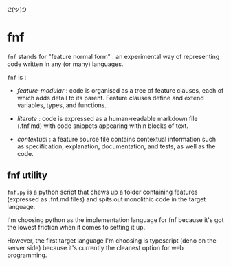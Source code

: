 ᕦ(ツ)ᕤ
# fnf

`fnf` stands for "feature normal form" : an experimental way of representing code written in any (or many) languages.

`fnf` is :

- *feature-modular* : code is organised as a tree of feature clauses, each of which adds detail to its parent. Feature clauses define and extend variables, types, and functions.

- *literate* : code is expressed as a human-readable markdown file (.fnf.md) with code snippets appearing within blocks of text.

- *contextual* : a feature source file contains contextual information such as specification, explanation, documentation, and tests, as well as the code.

## fnf utility

`fnf.py` is a python script that chews up a folder containing features (expressed as .fnf.md files) and spits out monolithic code in the target language.

I'm choosing python as the implementation language for fnf because it's got the lowest friction when it comes to setting it up.

However, the first target language I'm choosing is typescript (deno on the server side) because it's currently the cleanest option for web programming.